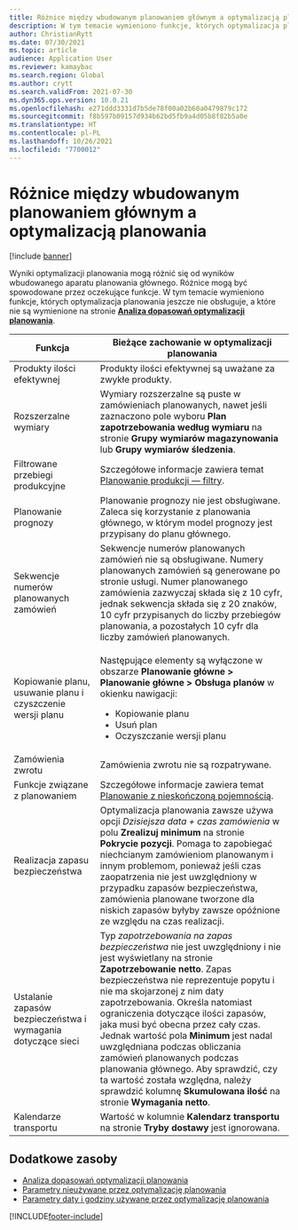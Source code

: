 ```yaml
---
title: Różnice między wbudowanym planowaniem głównym a optymalizacją planowania
description: W tym temacie wymieniono funkcje, których optymalizacja planowania jeszcze nie obsługuje, a które nie są wymienione na stronie Analiza dopasowań optymalizacji planowania.
author: ChristianRytt
ms.date: 07/30/2021
ms.topic: article
audience: Application User
ms.reviewer: kamaybac
ms.search.region: Global
ms.author: crytt
ms.search.validFrom: 2021-07-30
ms.dyn365.ops.version: 10.0.21
ms.openlocfilehash: e271ddd3331d7b5de78f00a02b60a0479879c172
ms.sourcegitcommit: f8b597b09157d934b62bd5fb9a4d05b8f82b5a0e
ms.translationtype: HT
ms.contentlocale: pl-PL
ms.lasthandoff: 10/26/2021
ms.locfileid: "7700012"
---
```

# <a name="differences-between-built-in-master-planning-and-planning-optimization"></a>Różnice między wbudowanym planowaniem głównym a optymalizacją planowania

[!include [banner](../../includes/banner.md)]

Wyniki optymalizacji planowania mogą różnić się od wyników wbudowanego aparatu planowania głównego. Różnice mogą być spowodowane przez oczekujące funkcje. W tym temacie wymieniono funkcje, których optymalizacja planowania jeszcze nie obsługuje, a które nie są wymienione na stronie **[Analiza dopasowań optymalizacji planowania](planning-optimization-fit-analysis.md)**.

| Funkcja | Bieżące zachowanie w optymalizacji planowania |
|---|---|
| Produkty ilości efektywnej | Produkty ilości efektywnej są uważane za zwykłe produkty.|
| Rozszerzalne wymiary | Wymiary rozszerzalne są puste w zamówieniach planowanych, nawet jeśli zaznaczono pole wyboru **Plan zapotrzebowania według wymiaru** na stronie **Grupy wymiarów magazynowania** lub **Grupy wymiarów śledzenia**. |
| Filtrowane przebiegi produkcyjne | Szczegółowe informacje zawiera temat [Planowanie produkcji — filtry](production-planning.md#filters). |
| Planowanie prognozy | Planowanie prognozy nie jest obsługiwane. Zaleca się korzystanie z planowania głównego, w którym model prognozy jest przypisany do planu głównego. |
| Sekwencje numerów planowanych zamówień | Sekwencje numerów planowanych zamówień nie są obsługiwane. Numery planowanych zamówień są generowane po stronie usługi. Numer planowanego zamówienia zazwyczaj składa się z 10 cyfr, jednak sekwencja składa się z 20 znaków, 10 cyfr przypisanych do liczby przebiegów planowania, a pozostałych 10 cyfr dla liczby zamówień planowanych. |
| Kopiowanie planu, usuwanie planu i czyszczenie wersji planu | <p>Następujące elementy są wyłączone w obszarze **Planowanie główne \> Planowanie główne \> Obsługa planów** w okienku nawigacji:</p><ul><li>Kopiowanie planu</li><li>Usuń plan</li><li>Oczyszczanie wersji planu</li></ul> |
| Zamówienia zwrotu | Zamówienia zwrotu nie są rozpatrywane. |
| Funkcje związane z planowaniem | Szczegółowe informacje zawiera temat [Planowanie z nieskończoną pojemnością](infinite-capacity-planning.md#limitations). |
| Realizacja zapasu bezpieczeństwa | Optymalizacja planowania zawsze używa opcji *Dzisiejsza data + czas zamówienia* w polu **Zrealizuj minimum** na stronie **Pokrycie pozycji**. Pomaga to zapobiegać niechcianym zamówieniom planowanym i innym problemom, ponieważ jeśli czas zaopatrzenia nie jest uwzględniony w przypadku zapasów bezpieczeństwa, zamówienia planowane tworzone dla niskich zapasów byłyby zawsze opóźnione ze względu na czas realizacji. |
| Ustalanie zapasów bezpieczeństwa i wymagania dotyczące sieci | Typ *zapotrzebowania na zapas bezpieczeństwa* nie jest uwzględniony i nie jest wyświetlany na stronie **Zapotrzebowanie netto**. Zapas bezpieczeństwa nie reprezentuje popytu i nie ma skojarzonej z nim daty zapotrzebowania. Określa natomiast ograniczenia dotyczące ilości zapasów, jaka musi być obecna przez cały czas. Jednak wartość pola **Minimum** jest nadal uwzględniana podczas obliczania zamówień planowanych podczas planowania głównego. Aby sprawdzić, czy ta wartość została względna, należy sprawdzić kolumnę **Skumulowana ilość** na stronie **Wymagania netto**. |
| Kalendarze transportu | Wartość w kolumnie **Kalendarz transportu** na stronie **Tryby dostawy** jest ignorowana. |

## <a name="additional-resources"></a>Dodatkowe zasoby

- [Analiza dopasowań optymalizacji planowania](planning-optimization-fit-analysis.md)
- [Parametry nieużywane przez optymalizację planowania](not-used-parameters.md)
- [Parametry daty i godziny używane przez optymalizację planowania](date-time-used.md)

[!INCLUDE[footer-include](../../../includes/footer-banner.md)]
